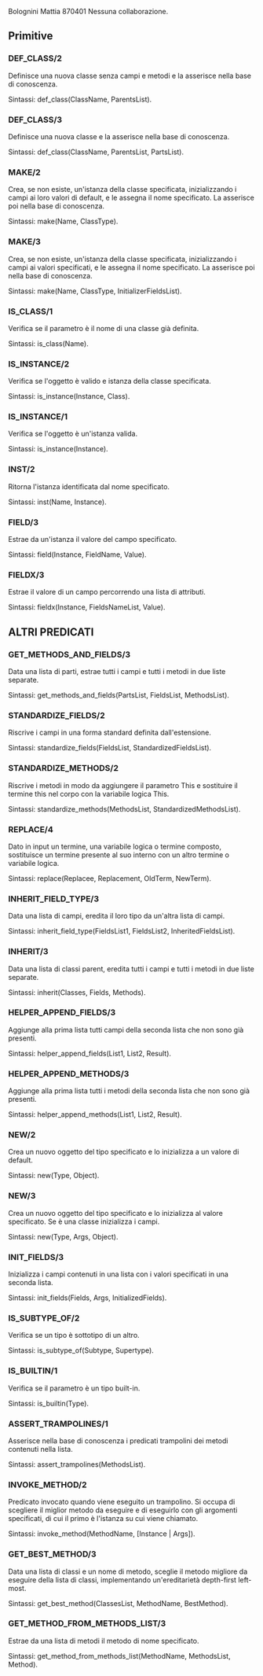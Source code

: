 Bolognini Mattia 870401
Nessuna collaborazione.

## Primitive
### DEF_CLASS/2
Definisce una nuova classe senza campi e metodi 
e la asserisce nella base di conoscenza.

Sintassi: def_class(ClassName, ParentsList).

### DEF_CLASS/3
Definisce una nuova classe e la asserisce nella base di conoscenza.

Sintassi: def_class(ClassName, ParentsList, PartsList).

### MAKE/2
Crea, se non esiste, un'istanza della classe specificata, 
inizializzando i campi ai loro valori di default, 
e le assegna il nome specificato.
La asserisce poi nella base di conoscenza.

Sintassi: make(Name, ClassType).

### MAKE/3
Crea, se non esiste, un'istanza della classe specificata, 
inizializzando i campi ai valori specificati, 
e le assegna il nome specificato.
La asserisce poi nella base di conoscenza.

Sintassi: make(Name, ClassType, InitializerFieldsList).

### IS_CLASS/1
Verifica se il parametro è il nome di una classe già definita.

Sintassi: is_class(Name).

### IS_INSTANCE/2
Verifica se l'oggetto è valido e istanza della classe specificata.

Sintassi: is_instance(Instance, Class).

### IS_INSTANCE/1
Verifica se l'oggetto è un'istanza valida.

Sintassi: is_instance(Instance).

### INST/2
Ritorna l'istanza identificata dal nome specificato.

Sintassi: inst(Name, Instance).

### FIELD/3
Estrae da un'istanza il valore del campo specificato.

Sintassi: field(Instance, FieldName, Value).

### FIELDX/3
Estrae il valore di un campo percorrendo una lista di attributi.

Sintassi: fieldx(Instance, FieldsNameList, Value).

## ALTRI PREDICATI
### GET_METHODS_AND_FIELDS/3
Data una lista di parti, estrae tutti i campi e tutti i 
metodi in due liste separate.

Sintassi: get_methods_and_fields(PartsList, FieldsList, MethodsList).

### STANDARDIZE_FIELDS/2
Riscrive i campi in una forma standard definita dall'estensione.

Sintassi: standardize_fields(FieldsList, StandardizedFieldsList).

### STANDARDIZE_METHODS/2
Riscrive i metodi in modo da aggiungere il parametro This e 
sostituire il termine this nel corpo con la variabile
logica This.

Sintassi: standardize_methods(MethodsList, StandardizedMethodsList).

### REPLACE/4
Dato in input un termine, una variabile logica o termine composto, 
sostituisce un termine presente al suo interno
con un altro termine o variabile logica.

Sintassi: replace(Replacee, Replacement, OldTerm, NewTerm).

### INHERIT_FIELD_TYPE/3
Data una lista di campi, eredita il loro tipo da un'altra 
lista di campi.

Sintassi: inherit_field_type(FieldsList1, FieldsList2, InheritedFieldsList).

### INHERIT/3
Data una lista di classi parent, eredita tutti i campi e 
tutti i metodi in due liste separate.

Sintassi: inherit(Classes, Fields, Methods).

### HELPER_APPEND_FIELDS/3
Aggiunge alla prima lista tutti campi della seconda lista che 
non sono già presenti.

Sintassi: helper_append_fields(List1, List2, Result).

### HELPER_APPEND_METHODS/3
Aggiunge alla prima lista tutti i metodi della seconda lista 
che non sono già presenti.

Sintassi: helper_append_methods(List1, List2, Result).

### NEW/2
Crea un nuovo oggetto del tipo specificato e lo inizializza a un 
valore di default.

Sintassi: new(Type, Object).

### NEW/3
Crea un nuovo oggetto del tipo specificato e lo inizializza al 
valore specificato. Se è una classe inizializza i campi.

Sintassi: new(Type, Args, Object).

### INIT_FIELDS/3
Inizializza i campi contenuti in una lista con i valori 
specificati in una seconda lista.

Sintassi: init_fields(Fields, Args, InitializedFields).

### IS_SUBTYPE_OF/2
Verifica se un tipo è sottotipo di un altro.

Sintassi: is_subtype_of(Subtype, Supertype).

### IS_BUILTIN/1
Verifica se il parametro è un tipo built-in.

Sintassi: is_builtin(Type).

### ASSERT_TRAMPOLINES/1
Asserisce nella base di conoscenza i predicati trampolini 
dei metodi contenuti nella lista.

Sintassi: assert_trampolines(MethodsList).

### INVOKE_METHOD/2
Predicato invocato quando viene eseguito un trampolino.
Si occupa di scegliere il miglior metodo da eseguire e di 
eseguirlo con gli argomenti specificati, di cui il primo
è l'istanza su cui viene chiamato.

Sintassi: invoke_method(MethodName, [Instance | Args]).

### GET_BEST_METHOD/3
Data una lista di classi e un nome di metodo, sceglie il 
metodo migliore da eseguire della lista di classi, 
implementando un'ereditarietà depth-first left-most.

Sintassi: get_best_method(ClassesList, MethodName, BestMethod).

### GET_METHOD_FROM_METHODS_LIST/3
Estrae da una lista di metodi il metodo di nome specificato.

Sintassi: get_method_from_methods_list(MethodName, MethodsList, Method).
